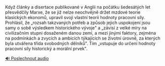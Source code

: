 
Když články a disertace publikované v Anglii na počátku šedesátých let přesvědčily Marxe, že se již nelze neochvějně držet mzdové teorie klasických ekonomů, upravil svoji vlastní teorii hodnoty pracovní síly. Prohlásil, že „rozsah takzvaných potřeb a způsob jejich uspokojení jsou samy o sobě výsledkem historického vývoje" a „závisí z velké míry na civilizačním stupni dosaženém danou zemí, a mezi jinými faktory, zejména na podmínkách a zvycích a ambicích týkajících se životní úrovně, za kterých byla utvářena třída svobodných dělníků". Tím „vstupuje do určení hodnoty pracovní síly historický a morální prvek".

[🔊 Poslechnout audio](/data/7-paragraphs/audio/chapter_108/para_001-Kdy-lnky-a-disertace-publikovan-v-Anglii-na-po.mp3)
